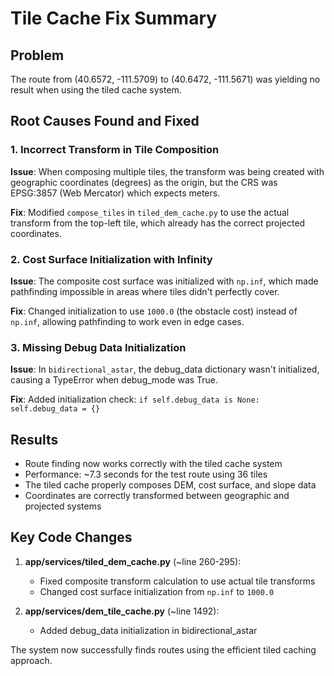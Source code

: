 # Tile Cache Fix Summary

## Problem
The route from (40.6572, -111.5709) to (40.6472, -111.5671) was yielding no result when using the tiled cache system.

## Root Causes Found and Fixed

### 1. Incorrect Transform in Tile Composition
**Issue**: When composing multiple tiles, the transform was being created with geographic coordinates (degrees) as the origin, but the CRS was EPSG:3857 (Web Mercator) which expects meters.

**Fix**: Modified `compose_tiles` in `tiled_dem_cache.py` to use the actual transform from the top-left tile, which already has the correct projected coordinates.

### 2. Cost Surface Initialization with Infinity
**Issue**: The composite cost surface was initialized with `np.inf`, which made pathfinding impossible in areas where tiles didn't perfectly cover.

**Fix**: Changed initialization to use `1000.0` (the obstacle cost) instead of `np.inf`, allowing pathfinding to work even in edge cases.

### 3. Missing Debug Data Initialization
**Issue**: In `bidirectional_astar`, the debug_data dictionary wasn't initialized, causing a TypeError when debug_mode was True.

**Fix**: Added initialization check: `if self.debug_data is None: self.debug_data = {}`

## Results
- Route finding now works correctly with the tiled cache system
- Performance: ~7.3 seconds for the test route using 36 tiles
- The tiled cache properly composes DEM, cost surface, and slope data
- Coordinates are correctly transformed between geographic and projected systems

## Key Code Changes

1. **app/services/tiled_dem_cache.py** (~line 260-295):
   - Fixed composite transform calculation to use actual tile transforms
   - Changed cost surface initialization from `np.inf` to `1000.0`

2. **app/services/dem_tile_cache.py** (~line 1492):
   - Added debug_data initialization in bidirectional_astar

The system now successfully finds routes using the efficient tiled caching approach.